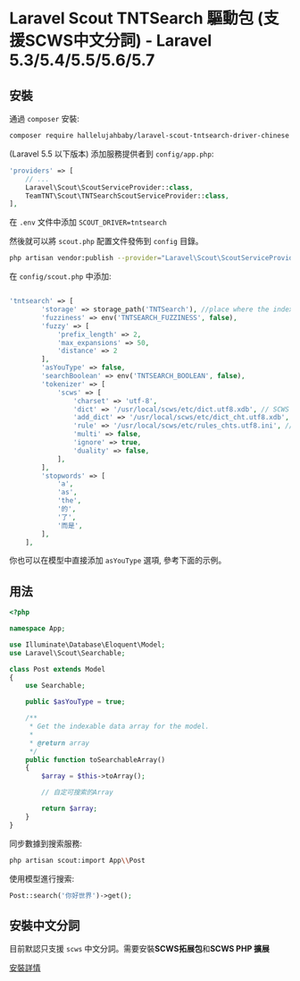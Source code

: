 # Laravel Scout TNTSearch 驅動包 (支援SCWS中文分詞) - Laravel 5.3/5.4/5.5/5.6/5.7

## 安裝

通過 `composer` 安裝:

``` bash
composer require hallelujahbaby/laravel-scout-tntsearch-driver-chinese
```

(Laravel 5.5 以下版本) 添加服務提供者到 `config/app.php`:

```php
'providers' => [
    // ...
    Laravel\Scout\ScoutServiceProvider::class,
    TeamTNT\Scout\TNTSearchScoutServiceProvider::class,
],
```

在 `.env` 文件中添加 `SCOUT_DRIVER=tntsearch`

然後就可以將 `scout.php` 配置文件發佈到 `config` 目錄。

```bash
php artisan vendor:publish --provider="Laravel\Scout\ScoutServiceProvider"
```

在 `config/scout.php` 中添加:

```php

'tntsearch' => [
        'storage' => storage_path('TNTSearch'), //place where the index files will be stored
        'fuzziness' => env('TNTSEARCH_FUZZINESS', false),
        'fuzzy' => [
            'prefix_length' => 2,
            'max_expansions' => 50,
            'distance' => 2
        ],
        'asYouType' => false,
        'searchBoolean' => env('TNTSEARCH_BOOLEAN', false),
        'tokenizer' => [
            'scws' => [
                'charset' => 'utf-8',
                'dict' => '/usr/local/scws/etc/dict.utf8.xdb', // SCWS 詞典路徑
                'add_dict' => '/usr/local/scws/etc/dict_cht.utf8.xdb', // 加入額外詞典到 SCWS
                'rule' => '/usr/local/scws/etc/rules_chts.utf8.ini', // SCWS 規則路徑
                'multi' => false,
                'ignore' => true,
                'duality' => false,
            ],
        ],
        'stopwords' => [
            'a',
            'as',
            'the',
            '的',
            '了',
            '而是',
        ],
    ],

```

你也可以在模型中直接添加 `asYouType` 選項, 參考下面的示例。

## 用法


```php
<?php

namespace App;

use Illuminate\Database\Eloquent\Model;
use Laravel\Scout\Searchable;

class Post extends Model
{
    use Searchable;

    public $asYouType = true;

    /**
     * Get the indexable data array for the model.
     *
     * @return array
     */
    public function toSearchableArray()
    {
        $array = $this->toArray();

        // 自定可搜索的Array

        return $array;
    }
}
```

同步數據到搜索服務:

```bash
php artisan scout:import App\\Post
```


使用模型進行搜索:
``` php
Post::search('你好世界')->get();
```

## 安裝中文分詞

目前默認只支援 `scws` 中文分詞。需要安裝**SCWS拓展包**和**SCWS PHP 擴展**

[安裝詳情](https://github.com/hallelujahbaby/SCWS)